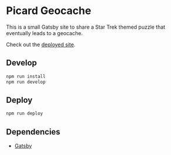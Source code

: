 # Picard Geocache

This is a small Gatsby site to share a Star Trek themed puzzle that eventually leads to a geocache.

Check out the [deployed site](https://sfritton.github.io/picard-geocache/).

## Develop

```sh
npm run install
npm run develop
```

## Deploy

```sh
npm run deploy
```

## Dependencies

- [Gatsby](https://www.gatsbyjs.com/)
